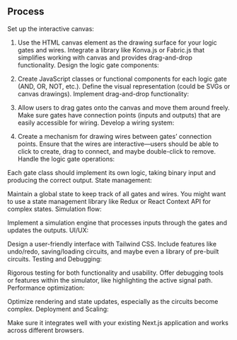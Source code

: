 ## Process

Set up the interactive canvas:

1. Use the HTML canvas element as the drawing surface for your logic gates and wires.
Integrate a library like Konva.js or Fabric.js that simplifies working with canvas and provides drag-and-drop functionality.
Design the logic gate components:

2. Create JavaScript classes or functional components for each logic gate (AND, OR, NOT, etc.).
Define the visual representation (could be SVGs or canvas drawings).
Implement drag-and-drop functionality:

3. Allow users to drag gates onto the canvas and move them around freely.
Make sure gates have connection points (inputs and outputs) that are easily accessible for wiring.
Develop a wiring system:

4. Create a mechanism for drawing wires between gates’ connection points.
Ensure that the wires are interactive—users should be able to click to create, drag to connect, and maybe double-click to remove.
Handle the logic gate operations:

Each gate class should implement its own logic, taking binary input and producing the correct output.
State management:

Maintain a global state to keep track of all gates and wires.
You might want to use a state management library like Redux or React Context API for complex states.
Simulation flow:

Implement a simulation engine that processes inputs through the gates and updates the outputs.
UI/UX:

Design a user-friendly interface with Tailwind CSS.
Include features like undo/redo, saving/loading circuits, and maybe even a library of pre-built circuits.
Testing and Debugging:

Rigorous testing for both functionality and usability.
Offer debugging tools or features within the simulator, like highlighting the active signal path.
Performance optimization:

Optimize rendering and state updates, especially as the circuits become complex.
Deployment and Scaling:

Make sure it integrates well with your existing Next.js application and works across different browsers.